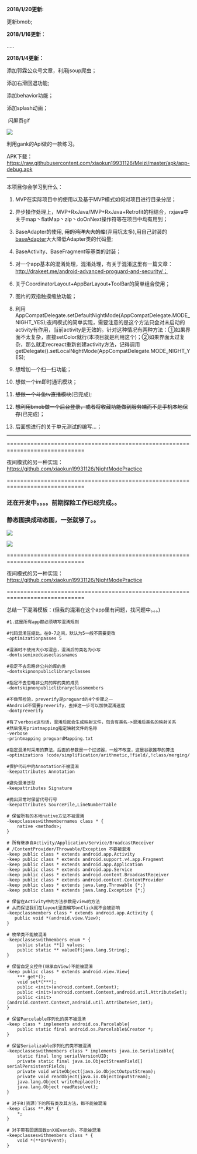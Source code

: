 **2018/1/20更新:**

更新bmob;

**2018/1/16更新**：

.....

**2018/1/4更新：**

添加郭霖公众号文章，利用jsoup爬虫；

添加右滑回退功能;

添加behavior功能；

添加splash动画；

​				闪屏页gif

![](screenshots/meizi_splash.gif)





利用gank的Api做的一款练习。

APK下载：https://raw.githubusercontent.com/xiaokun19931126/Meizi/master/apk/app-debug.apk

------

本项目你会学习到什么：

1. MVP在实际项目中的使用以及基于MVP模式如何对项目进行目录分层；

2. 异步操作处理上，MVP+RxJava/MVP+RxJava+Retrofit的相结合，rxjava中关于map丶flatMap丶zip丶doOnNext操作符等在项目中均有用到；

3. BaseAdapter的使用, ~~用的鸿洋大大的库~~(弃用坑太多),用自己封装的<a href = "https://github.com/xiaokun19931126/BaseAdapterDemo">baseAdapter</a>大大降低Adapter类的代码量;

4. BaseActivity、BaseFragment等基类的封装；

5. 对一个app基本的混淆处理，混淆处理，有关于混淆这里有一篇文章：http://drakeet.me/android-advanced-proguard-and-security/；

6. 关于CoordinatorLayout+AppBarLayout+ToolBar的简单组合使用；

7. 图片的双指触摸缩放功能；

8. 利用AppCompatDelegate.setDefaultNightMode(AppCompatDelegate.MODE_NIGHT_YES);夜间模式的简单实现，需要注意的是这个方法只会对未启动的activity有作用，当前activity是无效的。针对这种情况有两种方法：①如果界面不太复杂，直接setColor就行(本项目就是利用这个)；②如果界面太过复杂，那么就走recreact重新创建activity方法，记得调用 getDelegate().setLocalNightMode(AppCompatDelegate.MODE_NIGHT_YES);

9. 想增加一个扫一扫功能；

10. 想做一个im即时通讯模块；

11. ~~想做一个斗鱼tv直播模块~~(已完成);

12. ~~想利用bmob做一个后台登录，或者将收藏功能做到服务端而不是手机本地保存~~(已完成)；

13. 后面想进行的关于单元测试的编写...；

   ------

   =============================================================================

   夜间模式的另一种实现： https://github.com/xiaokun19931126/NightModePractice       

   =============================================================================

### 还在开发中。。。。前期探险工作已经完成。。

### 静态图换成动态图，一张就够了。。

![](screenshots/7.gif)

![](screenshots/meizi.gif)

=============================================================================

夜间模式的另一种实现： https://github.com/xiaokun19931126/NightModePractice       

=============================================================================

总结一下混淆模板：(但我的混淆在这个app里有问题，找问题中。。。)

```
#1.这是所有app都必须填写混淆规则

#代码混淆压缩比，在0-7之间，默认为5一般不需要更改
-optimizationpasses 5

#混淆时不使用大小写混合，混淆后的类名为小写
-dontusemixedcaseclassnames

#指定不去忽略非公共的库的类
-dontskipnonpubliclibraryclasses

#指定不去忽略非公共的库的类的成员
-dontskipnonpubliclibraryclassmembers

#不做预检验，preverify是proguard的4个步骤之一
#Android不需要preverify，去掉这一步可以加快混淆速度
-dontpreverify

#有了verbose这句话，混淆后就会生成映射文件，包含有类名->混淆后类名的映射关系
#然后使用printmapping指定映射文件的名称
-verbose
-printmapping proguardMapping.txt

#指定混淆时采用的算法，后面的参数是一个过滤器，一般不改变，这是谷歌推荐的算法
-optimizations !code/simplification/arithmetic,!field/,!class/merging/

#保护代码中的Annotation不被混淆
-keepattributes Annotation

#避免混淆泛型
-keepattributes Signature

#抛出异常时保留代号行号
-keepattributes SourceFile,LineNumberTable

# 保留所有的本地native方法不被混淆
-keepclasseswithmembernames class * {
    native <methods>;
}

# 所有继承自Activity/Application/Service/BroadcastReceiver
# /ContentProvider/Throwable/Exception 不要被混淆
-keep public class * extends android.app.Activity
-keep public class * extends android.support.v4.app.Fragment
-keep public class * extends android.app.Application
-keep public class * extends android.app.Service
-keep public class * extends android.content.BroadcastReceiver
-keep public class * extends android.content.ContentProvider
-keep public class * extends java.lang.Throwable {*;}
-keep public class * extends java.lang.Exception {*;}

# 保留在Activity中的方法参数是view的方法
# 从而保证我们在layout里面编写onClick就不会被影响
-keepclassmembers class * extends android.app.Activity {
   public void *(android.view.View);
}

# 枚举类不能被混淆
-keepclasseswithmembers enum * {
    public static **[] values;
    public static ** valueOf(java.lang.String);
}

# 保留自定义控件(继承自View)不能被混淆
-keep public class * extends android.view.View{
    *** get*();
    void set*(***);
    public <init>(android.content.Context);
    public <init>(android.content.Context,android.util.AttributeSet);
    public <init>(android.content.Context,android.util.AttributeSet,int);
}

# 保留Parcelable序列化的类不被混淆
-keep class * implements android.os.Parcelable{
    public static final android.os.Parcelable$Creator *;
}

# 保留Serializable序列化的类不被混淆
-keepclasseswithmembers class * implements java.io.Serializable{
    static final long serialVersionUID;
    private static final java.io.ObjectStreamField[] serialPersistentFields;
    private void writeObject(java.io.ObjectOutputStream);
    private void readObject(java.io.ObjectInputStream);
    java.lang.Object writeReplace();
    java.lang.Object readResolve();
}

# 对于R(资源)下的所有类及其方法，都不能被混淆
-keep class **.R$* {
    *;
}

# 对于带有回调函数onXXEvent的，不能被混淆
-keepclasseswithmembers class * {
    void *(**On*Event);
}
```

